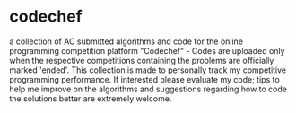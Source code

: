 codechef
========

a collection of AC submitted algorithms and code for the online programming competition platform "Codechef" - Codes are uploaded only when the respective competitions containing the problems are officially marked 'ended'. This collection is made to personally track my competitive programming performance. If interested please evaluate my code; tips to help me improve on the algorithms and suggestions regarding how to code the solutions better are extremely welcome.

